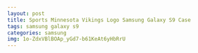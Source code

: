 ```yaml
---
layout: post
title: Sports Minnesota Vikings Logo Samsung Galaxy S9 Case
tags: samsung galaxy s9
categories: samsung
img: 1o-ZdxVBlBOAp_yGd7-b61KeAt6yHbRrU
---
```

